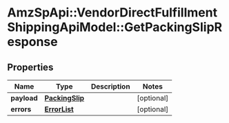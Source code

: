 # AmzSpApi::VendorDirectFulfillmentShippingApiModel::GetPackingSlipResponse

## Properties
Name | Type | Description | Notes
------------ | ------------- | ------------- | -------------
**payload** | [**PackingSlip**](PackingSlip.md) |  | [optional] 
**errors** | [**ErrorList**](ErrorList.md) |  | [optional] 

